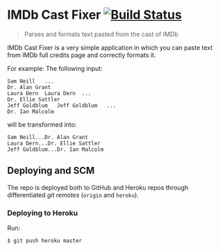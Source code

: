 # IMDb Cast Fixer [![Build Status](https://travis-ci.org/sergiofgonzalez/imdb-cast-fixer.svg?branch=master)](https://travis-ci.org/sergiofgonzalez/imdb-cast-fixer)

> Parses and formats text pasted from the cast of IMDb

IMDb Cast Fixer is a very simple application in which you can paste text from IMDb full credits page and correctly formats it.

For example:
The following input:
```
Sam Neill	...
Dr. Alan Grant
Laura Dern	Laura Dern	...
Dr. Ellie Sattler
Jeff Goldblum	Jeff Goldblum	...
Dr. Ian Malcolm
```

will be transformed into:
```
Sam Neill...Dr. Alan Grant
Laura Dern...Dr. Ellie Sattler
Jeff Goldblum...Dr. Ian Malcolm
```

## Deploying and SCM

The repo is deployed both to GitHub and Heroku repos through differentiated *git remotes* (`origin` and `heroku`).

### Deploying to Heroku

Run:

```bash
$ git push heroku master
```
